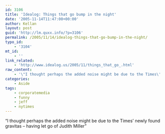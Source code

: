 ```yaml
---
id: 3106
title: 'Idealog: Things that go bump in the night'
date: '2005-11-14T11:47:00+00:00'
author: Kellan
layout: post
guid: 'http://lm.quxx.info/?p=3106'
permalink: /2005/11/14/idealog-things-that-go-bump-in-the-night/
typo_id:
    - '3104'
mt_id:
    - ''
link_related:
    - 'http://www.idealog.us/2005/11/things_that_go_.html'
raw_content:
    - '\"I thought perhaps the added noise might be due to the Times\'' newly found gravitas - having let go of Judith Miller\"'
categories:
    - Aside
tags:
    - corporatemedia
    - funny
    - jeff
    - nytimes
---
```


“I thought perhaps the added noise might be due to the Times’ newly found gravitas – having let go of Judith Miller”